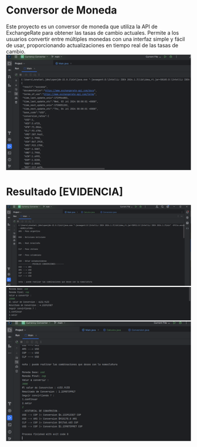 # Conversor de Moneda
Este proyecto es un conversor de moneda que utiliza la API de ExchangeRate para obtener las tasas de cambio actuales. Permite a los usuarios convertir entre múltiples monedas con una interfaz simple y fácil de usar, proporcionando actualizaciones en tiempo real de las tasas de cambio.
![Logo del Proyecto](image/logo.PNG)

# Resultado [EVIDENCIA]
![Logo del Proyecto](image/resultado1.PNG)
![Logo del Proyecto](image/resultado2.PNG)
![Logo del Proyecto](image/resultado3.PNG)
